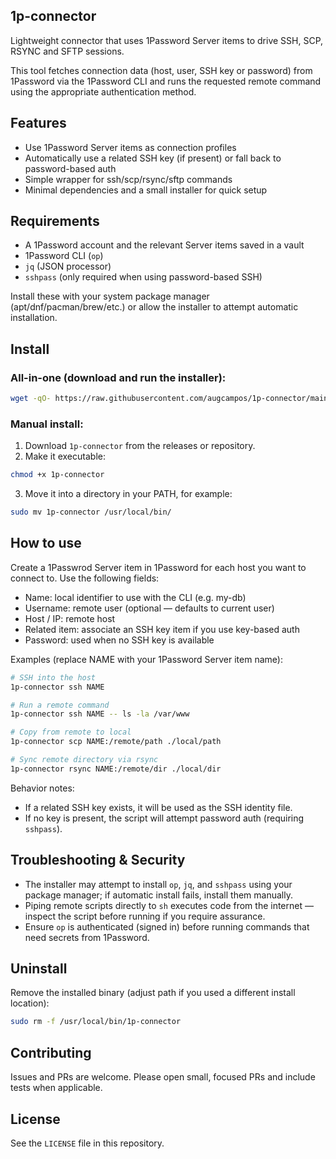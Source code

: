 ## 1p-connector

Lightweight connector that uses 1Password Server items to drive SSH, SCP, RSYNC and SFTP sessions.

This tool fetches connection data (host, user, SSH key or password) from 1Password via the 1Password CLI and runs the requested remote command using the appropriate authentication method.

## Features
- Use 1Password Server items as connection profiles
- Automatically use a related SSH key (if present) or fall back to password-based auth
- Simple wrapper for ssh/scp/rsync/sftp commands
- Minimal dependencies and a small installer for quick setup

## Requirements
- A 1Password account and the relevant Server items saved in a vault
- 1Password CLI (`op`)
- `jq` (JSON processor)
- `sshpass` (only required when using password-based SSH)

Install these with your system package manager (apt/dnf/pacman/brew/etc.) or allow the installer to attempt automatic installation.

## Install

### All-in-one (download and run the installer):

```sh
wget -qO- https://raw.githubusercontent.com/augcampos/1p-connector/main/install.sh | sh -s --
```

### Manual install:

1. Download `1p-connector` from the releases or repository.
2. Make it executable:

```sh
chmod +x 1p-connector
```

3. Move it into a directory in your PATH, for example:

```sh
sudo mv 1p-connector /usr/local/bin/
```

## How to use

Create a 1Passwrod Server item  in 1Password for each host you want to connect to. Use the following fields:

- Name: local identifier to use with the CLI (e.g. my-db)
- Username: remote user (optional — defaults to current user)
- Host / IP: remote host
- Related item: associate an SSH key item if you use key-based auth
- Password: used when no SSH key is available

Examples (replace NAME with your 1Password Server item name):

```sh
# SSH into the host
1p-connector ssh NAME

# Run a remote command
1p-connector ssh NAME -- ls -la /var/www

# Copy from remote to local
1p-connector scp NAME:/remote/path ./local/path

# Sync remote directory via rsync
1p-connector rsync NAME:/remote/dir ./local/dir
```

Behavior notes:
- If a related SSH key exists, it will be used as the SSH identity file.
- If no key is present, the script will attempt password auth (requiring `sshpass`).

## Troubleshooting & Security
- The installer may attempt to install `op`, `jq`, and `sshpass` using your package manager; if automatic install fails, install them manually.
- Piping remote scripts directly to `sh` executes code from the internet — inspect the script before running if you require assurance.
- Ensure `op` is authenticated (signed in) before running commands that need secrets from 1Password.

## Uninstall

Remove the installed binary (adjust path if you used a different install location):

```sh
sudo rm -f /usr/local/bin/1p-connector
```

## Contributing

Issues and PRs are welcome. Please open small, focused PRs and include tests when applicable.

## License
See the `LICENSE` file in this repository.
